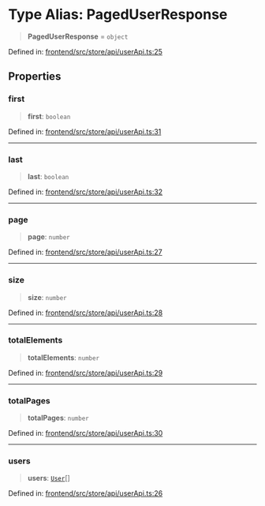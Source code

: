 # Type Alias: PagedUserResponse

> **PagedUserResponse** = `object`

Defined in: [frontend/src/store/api/userApi.ts:25](https://github.com/lsendel/sass/blob/ca8b2b87627589617e0de57047e1f50d53e78078/frontend/src/store/api/userApi.ts#L25)

## Properties

### first

> **first**: `boolean`

Defined in: [frontend/src/store/api/userApi.ts:31](https://github.com/lsendel/sass/blob/ca8b2b87627589617e0de57047e1f50d53e78078/frontend/src/store/api/userApi.ts#L31)

***

### last

> **last**: `boolean`

Defined in: [frontend/src/store/api/userApi.ts:32](https://github.com/lsendel/sass/blob/ca8b2b87627589617e0de57047e1f50d53e78078/frontend/src/store/api/userApi.ts#L32)

***

### page

> **page**: `number`

Defined in: [frontend/src/store/api/userApi.ts:27](https://github.com/lsendel/sass/blob/ca8b2b87627589617e0de57047e1f50d53e78078/frontend/src/store/api/userApi.ts#L27)

***

### size

> **size**: `number`

Defined in: [frontend/src/store/api/userApi.ts:28](https://github.com/lsendel/sass/blob/ca8b2b87627589617e0de57047e1f50d53e78078/frontend/src/store/api/userApi.ts#L28)

***

### totalElements

> **totalElements**: `number`

Defined in: [frontend/src/store/api/userApi.ts:29](https://github.com/lsendel/sass/blob/ca8b2b87627589617e0de57047e1f50d53e78078/frontend/src/store/api/userApi.ts#L29)

***

### totalPages

> **totalPages**: `number`

Defined in: [frontend/src/store/api/userApi.ts:30](https://github.com/lsendel/sass/blob/ca8b2b87627589617e0de57047e1f50d53e78078/frontend/src/store/api/userApi.ts#L30)

***

### users

> **users**: [`User`](../../../../types/api/type-aliases/User.md)[]

Defined in: [frontend/src/store/api/userApi.ts:26](https://github.com/lsendel/sass/blob/ca8b2b87627589617e0de57047e1f50d53e78078/frontend/src/store/api/userApi.ts#L26)
